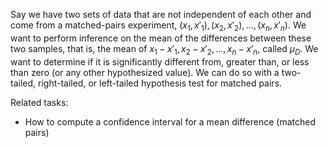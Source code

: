 
Say we have two sets of data that are not independent of each other and come
from a matched-pairs experiment, $(x_1,x'_1),(x_2,x'_2),\ldots,(x_n,x'_n)$.
We want to perform inference on the mean of the differences between these two
samples, that is, the mean of $x_1-x'_1,x_2-x'_2,\ldots,x_n-x'_n$, called $\mu_D$.
We want to determine if it is significantly different from, greater than,
or less than zero (or any other hypothesized value).
We can do so with a two-tailed, right-tailed, or left-tailed hypothesis test
for matched pairs.

Related tasks:

 * How to compute a confidence interval for a mean difference (matched pairs)
